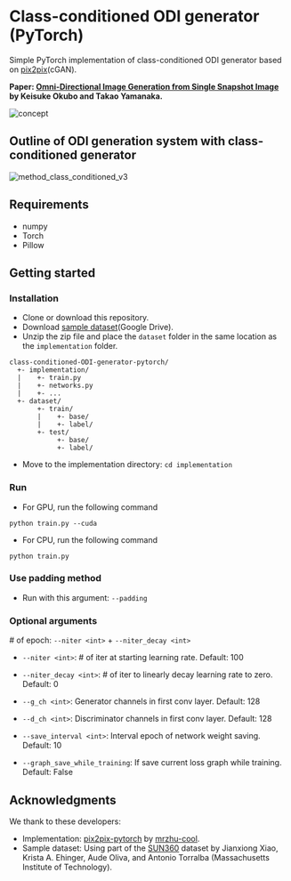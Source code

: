 # Class-conditioned ODI generator (PyTorch)

Simple PyTorch implementation of class-conditioned ODI generator based on [pix2pix](https://phillipi.github.io/pix2pix/)(cGAN).

**Paper: [Omni-Directional Image Generation from Single Snapshot Image]() by Keisuke Okubo and Takao Yamanaka.**


![concept](https://user-images.githubusercontent.com/70097451/91708069-bf5a4f80-ebbb-11ea-9a62-45784a3d6af6.jpg)

## Outline of ODI generation system with class-conditioned generator
![method_class_conditioned_v3](https://user-images.githubusercontent.com/70097451/91708633-8d95b880-ebbc-11ea-9545-724c96fd73c4.jpg)



## Requirements
+ numpy
+ Torch
+ Pillow

## Getting started
### Installation
+ Clone or download this repository.
+ Download [sample dataset](https://drive.google.com/file/d/1L-u-8xUg-S9KnL_7ZAJcW44pws9VHvpJ/view?usp=sharing)(Google Drive).
+ Unzip the zip file and place the `dataset` folder in the same location as the `implementation` folder.

```
class-conditioned-ODI-generator-pytorch/
  +- implementation/
  |    +- train.py
  |    +- networks.py
  |    +- ...
  +- dataset/
       +- train/
       |    +- base/
       |    +- label/
       +- test/
            +- base/
            +- label/
```

+ Move to the implementation directory: `cd implementation`

### Run
+ For GPU, run the following command 
```
python train.py --cuda
```
+ For CPU, run the following command
```
python train.py
```
### Use padding method
+ Run with this argument: `--padding`

### Optional arguments
\# of epoch: `--niter <int>` + `--niter_decay <int>`
+ `--niter <int>`: # of iter at starting learning rate. Default: 100
+ `--niter_decay <int>`: # of iter to linearly decay learning rate to zero. Default: 0

+ `--g_ch <int>`: Generator channels in first conv layer. Default: 128
+ `--d_ch <int>`: Discriminator channels in first conv layer. Default: 128
+ `--save_interval <int>`: Interval epoch of network weight saving. Default: 10
+ `--graph_save_while_training`: If save current loss graph while training. Default: False



## Acknowledgments
We thank to these developers:
+ Implementation: [pix2pix-pytorch](https://github.com/mrzhu-cool/pix2pix-pytorch) by [mrzhu-cool](https://github.com/mrzhu-cool).
+ Sample dataset: Using part of the [SUN360](http://people.csail.mit.edu/jxiao/SUN360/) dataset by Jianxiong Xiao, Krista A. Ehinger, Aude Oliva, and Antonio Torralba (Massachusetts Institute of Technology).
